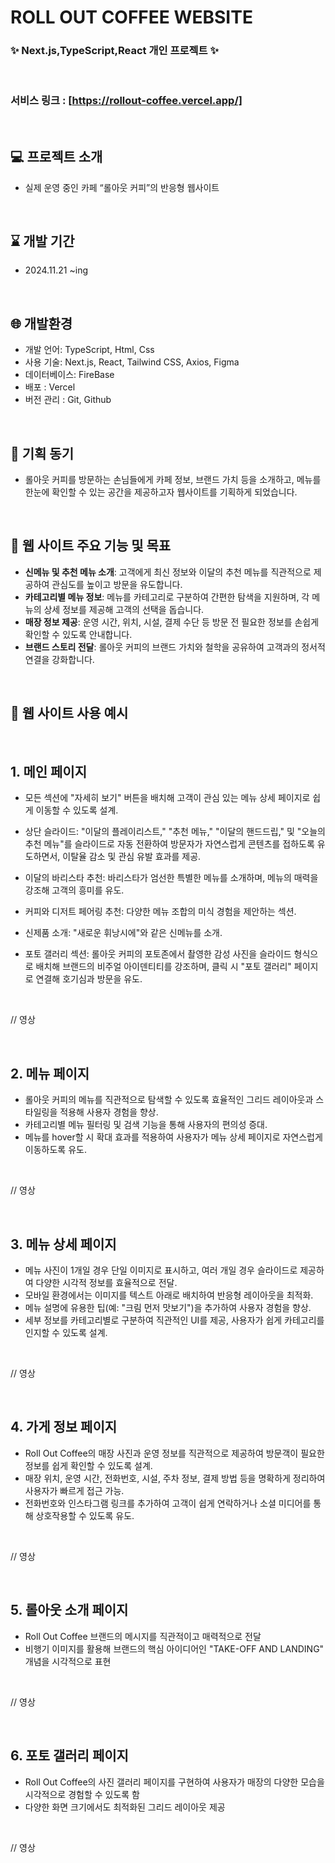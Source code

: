 # **ROLL OUT COFFEE WEBSITE**
### :sparkles: Next.js,TypeScript,React 개인 프로젝트 :sparkles:

<br>

### 서비스 링크 : [https://rollout-coffee.vercel.app/]

<br>

## 💻 프로젝트 소개

- 실제 운영 중인 카페 “롤아웃 커피”의 반응형 웹사이트 

<br>

## ⌛ 개발 기간

- 2024.11.21 ~ing


<br>

## :globe_with_meridians: 개발환경

- 개발 언어: TypeScript, Html, Css
- 사용 기술: Next.js, React, Tailwind CSS, Axios, Figma
- 데이터베이스: FireBase
- 배포 : Vercel
- 버전 관리 : Git, Github

<br>

## 📌 기획 동기 
- 롤아웃 커피를 방문하는 손님들에게 카페 정보, 브랜드 가치 등을 소개하고, 메뉴를 한눈에 확인할 수 있는 공간을 제공하고자 웹사이트를 기획하게 되었습니다.

<br>

## 📌 웹 사이트 주요 기능 및 목표
- **신메뉴 및 추천 메뉴 소개**: 고객에게 최신 정보와 이달의 추천 메뉴를 직관적으로 제공하여 관심도를 높이고 방문을 유도합니다.
- **카테고리별 메뉴 정보**: 메뉴를 카테고리로 구분하여 간편한 탐색을 지원하며, 각 메뉴의 상세 정보를 제공해 고객의 선택을 돕습니다.
- **매장 정보 제공**: 운영 시간, 위치, 시설, 결제 수단 등 방문 전 필요한 정보를 손쉽게 확인할 수 있도록 안내합니다.
- **브랜드 스토리 전달**: 롤아웃 커피의 브랜드 가치와 철학을 공유하여 고객과의 정서적 연결을 강화합니다.

<br>
 
## 📌 웹 사이트 사용 예시

<br>

## 1. 메인 페이지
- 모든 섹션에 "자세히 보기" 버튼을 배치해 고객이 관심 있는 메뉴 상세 페이지로 쉽게 이동할 수 있도록 설계.

- 상단 슬라이드: "이달의 플레이리스트," "추천 메뉴," "이달의 핸드드립," 및 "오늘의 추천 메뉴"를 슬라이드로 자동 전환하여 방문자가 자연스럽게 콘텐츠를 접하도록 유도하면서, 이탈율 감소 및 관심 유발 효과를 제공.

- 이달의 바리스타 추천: 바리스타가 엄선한 특별한 메뉴를 소개하며, 메뉴의 매력을 강조해 고객의 흥미를 유도.

- 커피와 디저트 페어링 추천: 다양한 메뉴 조합의 미식 경험을 제안하는 섹션.

- 신제품 소개: "새로운 휘낭시에"와 같은 신메뉴를 소개.

- 포토 갤러리 섹션: 롤아웃 커피의 포토존에서 촬영한 감성 사진을 슬라이드 형식으로 배치해 브랜드의 비주얼 아이덴티티를 강조하며, 클릭 시 "포토 갤러리" 페이지로 연결해 호기심과 방문을 유도.
  
<br>

// 영상

<br>

## 2. 메뉴 페이지 
- 롤아웃 커피의 메뉴를 직관적으로 탐색할 수 있도록 효율적인 그리드 레이아웃과 스타일링을 적용해 사용자 경험을 향상.
- 카테고리별 메뉴 필터링 및 검색 기능을 통해 사용자의 편의성 증대.
- 메뉴를 hover할 시 확대 효과를 적용하여 사용자가 메뉴 상세 페이지로 자연스럽게 이동하도록 유도.

<br>
 
// 영상

<br>

## 3. 메뉴 상세 페이지 
- 메뉴 사진이 1개일 경우 단일 이미지로 표시하고, 여러 개일 경우 슬라이드로 제공하여 다양한 시각적 정보를 효율적으로 전달.
- 모바일 환경에서는 이미지를 텍스트 아래로 배치하여 반응형 레이아웃을 최적화.
- 메뉴 설명에 유용한 팁(예: "크림 먼저 맛보기")을 추가하여 사용자 경험을 향상.
- 세부 정보를 카테고리별로 구분하여 직관적인 UI를 제공, 사용자가 쉽게 카테고리를 인지할 수 있도록 설계.

<br>
 
// 영상

<br>

## 4. 가게 정보 페이지
- Roll Out Coffee의 매장 사진과 운영 정보를 직관적으로 제공하여 방문객이 필요한 정보를 쉽게 확인할 수 있도록 설계.
- 매장 위치, 운영 시간, 전화번호, 시설, 주차 정보, 결제 방법 등을 명확하게 정리하여 사용자가 빠르게 접근 가능.
- 전화번호와 인스타그램 링크를 추가하여 고객이 쉽게 연락하거나 소셜 미디어를 통해 상호작용할 수 있도록 유도.

<br>
 
// 영상

<br>

## 5. 롤아웃 소개 페이지
- Roll Out Coffee 브랜드의 메시지를 직관적이고 매력적으로 전달
- 비행기 이미지를 활용해 브랜드의 핵심 아이디어인 "TAKE-OFF AND LANDING" 개념을 시각적으로 표현

<br>
 
// 영상

<br>

## 6. 포토 갤러리 페이지
- Roll Out Coffee의 사진 갤러리 페이지를 구현하여 사용자가 매장의 다양한 모습을 시각적으로 경험할 수 있도록 함
- 다양한 화면 크기에서도 최적화된 그리드 레이아웃 제공

<br>
 
// 영상

<br>

